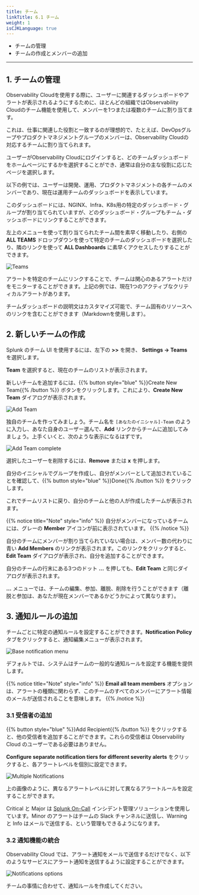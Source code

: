 ```yaml
---
title: チーム
linkTitle: 6.1 チーム
weight: 1
isCJKLanguage: true
---
```


* チームの管理
* チームの作成とメンバーの追加

---

## 1. チームの管理

Observability Cloudを使用する際に、ユーザーに関連するダッシュボードやアラートが表示されるようにするために、ほとんどの組織ではObservability Cloudのチーム機能を使用して、メンバーを1つまたは複数のチームに割り当てます。

これは、仕事に関連した役割と一致するのが理想的で、たとえば、DevOpsグループやプロダクトマネジメントグループのメンバーは、Observability Cloudの対応するチームに割り当てられます。

ユーザーがObservability Cloudにログインすると、どのチームダッシュボードをホームページにするかを選択することができ、通常は自分の主な役割に応じたページを選択します。

以下の例では、ユーザーは開発、運用、プロダクトマネジメントの各チームのメンバーであり、現在は運用チームのダッシュボードを表示しています。

このダッシュボードには、NGINX、Infra、K8s用の特定のダッシュボード・グループが割り当てられていますが、どのダッシュボード・グループもチーム・ダッシュボードにリンクすることができます。

左上のメニューを使って割り当てられたチーム間を素早く移動したり、右側の **ALL TEAMS** ドロップダウンを使って特定のチームのダッシュボードを選択したり、隣のリンクを使って **ALL Dashboards** に素早くアクセスしたりすることができます。

![Teams](../../images/teams-homepage.png)

アラートを特定のチームにリンクすることで、チームは関心のあるアラートだけをモニターすることができます。上記の例では、現在1つのアクティブなクリティカルアラートがあります。

チームダッシュボードの説明文はカスタマイズ可能で、チーム固有のリソースへのリンクを含むことができます（Markdownを使用します）。

## 2. 新しいチームの作成

Splunk のチーム UI を使用するには、左下の **>>** を開き、 **Settings → Teams** を選択します。

**Team** を選択すると、現在のチームのリストが表示されます。

新しいチームを追加するには、{{% button style="blue" %}}Create New Team{{% /button %}} ボタンをクリックします。これにより、**Create New Team** ダイアログが表示されます。

![Add Team](../../images/create-new-team.png)

独自のチームを作ってみましょう。チーム名を `[あなたのイニシャル]-Team` のように入力し、あなた自身のユーザー選んで、**Add** リンクからチームに追加してみましょう。上手くいくと、次のような表示になるはずです。

![Add Team complete](../../images/add-to-team.png)

選択したユーザーを削除するには、**Remove** または **x** を押します。

自分のイニシャルでグループを作成し、自分がメンバーとして追加されていることを確認して、{{% button style="blue" %}}Done{{% /button %}} をクリックします。

これでチームリストに戻り、自分のチームと他の人が作成したチームが表示されます。

{{% notice title="Note" style="info" %}}
自分がメンバーになっているチームには、グレーの **Member** アイコンが前に表示されています。
{{% /notice %}}

自分のチームにメンバーが割り当てられていない場合は、メンバー数の代わりに青い **Add Members** のリンクが表示されます。このリンクをクリックすると、**Edit Team** ダイアログが表示され、自分を追加することができます。

自分のチームの行末にある3つのドット **...** を押しても、**Edit Team** と同じダイアログが表示されます。

**...** メニューでは、チームの編集、参加、離脱、削除を行うことができます（離脱と参加は、あなたが現在メンバーであるかどうかによって異なります）。

## 3. 通知ルールの追加

チームごとに特定の通知ルールを設定することができます。**Notification Policy** タブをクリックすると、通知編集メニューが表示されます。

![Base notification menu](../../images/notification-policy.png)

デフォルトでは、システムはチームの一般的な通知ルールを設定する機能を提供します。

{{% notice title="Note" style="info" %}}
**Email all team members** オプションは、アラートの種類に関わらず、このチームのすべてのメンバーにアラート情報のメールが送信されることを意味します。
{{% /notice %}}

### 3.1 受信者の追加

{{% button style="blue" %}}Add Recipient{{% /button %}} をクリックすると、他の受信者を追加することができます。これらの受信者は Observability Cloud のユーザーである必要はありません。

**Configure separate notification tiers for different severity alerts** をクリックすると、各アラートレベルを個別に設定できます。

![Multiple Notifications](../../images/single-policy.png)

上の画像のように、異なるアラートレベルに対して異なるアラートルールを設定することができます。

Critical と Major は [Splunk On-Call](https://www.splunk.com/ja_jp/observability/on-call.html) インシデント管理ソリューションを使用しています。Minor のアラートはチームの Slack チャンネルに送信し、Warning と Info はメールで送信する、という管理もできるようになります。

### 3.2 通知機能の統合

Observability Cloud では、アラート通知をメールで送信するだけでなく、以下のようなサービスにアラート通知を送信するように設定することができます。

![Notifications options](../../images/integrations.png)

チームの事情に合わせて、通知ルールを作成してください。
